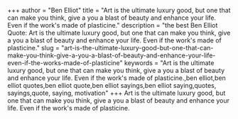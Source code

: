 +++
author = "Ben Elliot"
title = "Art is the ultimate luxury good, but one that can make you think, give a you a blast of beauty and enhance your life. Even if the work's made of plasticine."
description = "the best Ben Elliot Quote: Art is the ultimate luxury good, but one that can make you think, give a you a blast of beauty and enhance your life. Even if the work's made of plasticine."
slug = "art-is-the-ultimate-luxury-good-but-one-that-can-make-you-think-give-a-you-a-blast-of-beauty-and-enhance-your-life-even-if-the-works-made-of-plasticine"
keywords = "Art is the ultimate luxury good, but one that can make you think, give a you a blast of beauty and enhance your life. Even if the work's made of plasticine.,ben elliot,ben elliot quotes,ben elliot quote,ben elliot sayings,ben elliot saying,quotes, sayings,quote, saying, motivation"
+++
Art is the ultimate luxury good, but one that can make you think, give a you a blast of beauty and enhance your life. Even if the work's made of plasticine.
